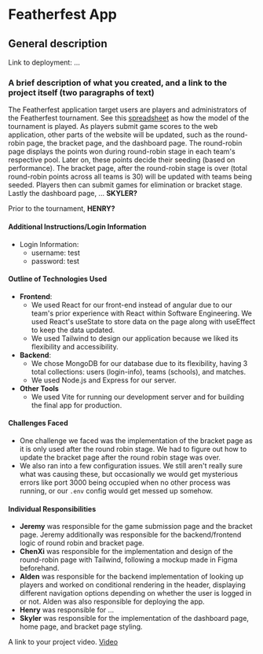 # Featherfest App

## General description

Link to deployment: ...

### A brief description of what you created, and a link to the project itself (two paragraphs of text)

The Featherfest application target users are players and administrators of the Featherfest tournament. See this [spreadsheet](https://docs.google.com/spreadsheets/d/1xY_97RSohWpRhs2Pl82CX-zxPfdYPViR-zOnRO4sN2Q/edit?gid=737066836#gid=737066836) as how the model of the tournament is played. As players submit game scores to the web application, other parts of the website will be updated, such as the round-robin page, the bracket page, and the dashboard page. The round-robin page displays the points won during round-robin stage in each team's respective pool. Later on, these points decide their seeding (based on performance). The bracket page, after the round-robin stage is over (total round-robin points across all teams is 30) will be updated with teams being seeded. Players then can submit games for elimination or bracket stage. Lastly the dashboard page, ... **SKYLER?**

Prior to the tournament, **HENRY?**

#### Additional Instructions/Login Information

- Login Information:
  - username: test
  - password: test

#### Outline of Technologies Used

- **Frontend**:
  - We used React for our front-end instead of angular due to our team's prior experience with React within Software
    Engineering. We used React's useState to store data on the page along with useEffect to keep the data updated.
  - We used Tailwind to design our application because we liked its flexibility and accessibility.
- **Backend**:
  - We chose MongoDB for our database due to its flexibility, having 3 total collections: users (login-info), teams (schools), and matches.
  - We used Node.js and Express for our server.
- **Other Tools**
  - We used Vite for running our development server and for building the final app for production.

#### Challenges Faced

- One challenge we faced was the implementation of the bracket page as it is only used after the round robin stage. We
  had to figure out how to update the bracket page after the round robin stage was over.
- We also ran into a few configuration issues. We still aren't really sure what was causing these, but occasionally we would get mysterious errors like port 3000 being occupied when no other process was running, or our `.env` config would get messed up somehow.

#### Individual Responsibilities

- **Jeremy** was responsible for the game submission page and the bracket page. Jeremy additionally was responsible for the
  backend/frontend logic of round robin and bracket page.
- **ChenXi** was responsible for the implementation and design of the round-robin page with Tailwind, following a mockup made in Figma beforehand.
- **Alden** was responsible for the backend implementation of looking up players and worked on conditional rendering in
  the header, displaying different navigation options depending on whether the user is logged in or not. Alden was also responsible for deploying the app.
- **Henry** was responsible for ...
- **Skyler** was responsible for the implementation of the dashboard page, home page, and bracket page styling. 

A link to your project video.
[Video](https://www.youtube.com/)
